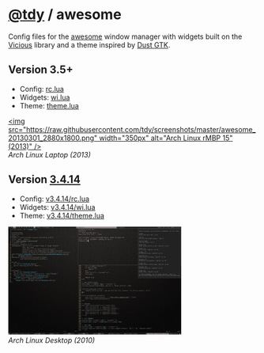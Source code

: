 # [@tdy](https://github.com/tdy) / awesome

Config files for the [awesome](https://awesomewm.org) window manager
with widgets built on the [Vicious](http://git.sysphere.org/vicious/about/) library
and a theme inspired by [Dust GTK](https://wiki.ubuntu.com/Artwork/Incoming/DustTheme).

## Version 3.5+

* Config: [rc.lua](rc.lua)
* Widgets: [wi.lua](wi.lua)
* Theme: [theme.lua](themes/dust/theme.lua)

[<img src="https://raw.githubusercontent.com/tdy/screenshots/master/awesome_20130301_2880x1800.png" width="350px" alt="Arch Linux rMBP 15" (2013)" />](https://raw.githubusercontent.com/tdy/screenshots/master/awesome_20130301_2880x1800.png)  
*Arch Linux Laptop (2013)*

## Version [3.4.14](https://github.com/tdy/awesome/tree/v3.4.14)

* Config: [v3.4.14/rc.lua](https://github.com/tdy/awesome/blob/v3.4.14/rc.lua)
* Widgets: [v3.4.14/wi.lua](https://github.com/tdy/awesome/blob/v3.4.14/wi.lua)
* Theme: [v3.4.14/theme.lua](https://github.com/tdy/awesome/blob/v3.4.14/themes/dust/theme.lua)

[<img src="https://raw.githubusercontent.com/tdy/screenshots/master/awesome_20100113_1680x1050.png" width="350px" alt="Arch Linux Desktop (2010)" />](https://raw.githubusercontent.com/tdy/screenshots/master/awesome_20100113_1680x1050.png)  
*Arch Linux Desktop (2010)*
